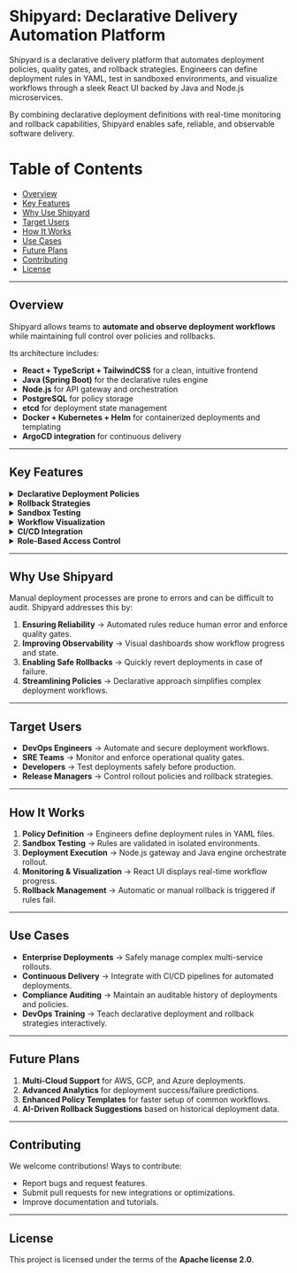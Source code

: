 # Shipyard: Declarative Delivery Automation Platform  
Shipyard is a declarative delivery platform that automates deployment policies, quality gates, and rollback strategies. Engineers can define deployment rules in YAML, test in sandboxed environments, and visualize workflows through a sleek React UI backed by Java and Node.js microservices.  

By combining declarative deployment definitions with real-time monitoring and rollback capabilities, Shipyard enables safe, reliable, and observable software delivery.  

# Table of Contents
- [Overview](#overview)  
- [Key Features](#key-features)  
- [Why Use Shipyard](#why-use-shipyard)  
- [Target Users](#target-users)  
- [How It Works](#how-it-works)  
- [Use Cases](#use-cases)  
- [Future Plans](#future-plans)  
- [Contributing](#contributing)  
- [License](#license)  

---

## Overview  
Shipyard allows teams to **automate and observe deployment workflows** while maintaining full control over policies and rollbacks.  

Its architecture includes:  
- **React + TypeScript + TailwindCSS** for a clean, intuitive frontend  
- **Java (Spring Boot)** for the declarative rules engine  
- **Node.js** for API gateway and orchestration  
- **PostgreSQL** for policy storage  
- **etcd** for deployment state management  
- **Docker + Kubernetes + Helm** for containerized deployments and templating  
- **ArgoCD integration** for continuous delivery  

---

## Key Features  

<details>
  <summary><b>Declarative Deployment Policies</b></summary>
  <ul>Define rules and quality gates in YAML for consistent deployments.</ul>
</details>

<details>
  <summary><b>Rollback Strategies</b></summary>
  <ul>Automatically or manually roll back deployments when issues are detected.</ul>
</details>

<details>
  <summary><b>Sandbox Testing</b></summary>
  <ul>Test deployment rules and workflows in isolated environments before production rollout.</ul>
</details>

<details>
  <summary><b>Workflow Visualization</b></summary>
  <ul>Monitor deployment stages and pipeline status through an interactive React dashboard.</ul>
</details>

<details>
  <summary><b>CI/CD Integration</b></summary>
  <ul>Integrate with existing pipelines and ArgoCD for automated continuous delivery.</ul>
</details>

<details>
  <summary><b>Role-Based Access Control</b></summary>
  <ul>Securely manage who can define, deploy, or rollback policies.</ul>
</details>

---

## Why Use Shipyard  
Manual deployment processes are prone to errors and can be difficult to audit. Shipyard addresses this by:  

1. **Ensuring Reliability** → Automated rules reduce human error and enforce quality gates.  
2. **Improving Observability** → Visual dashboards show workflow progress and state.  
3. **Enabling Safe Rollbacks** → Quickly revert deployments in case of failure.  
4. **Streamlining Policies** → Declarative approach simplifies complex deployment workflows.  

---

## Target Users  
- **DevOps Engineers** → Automate and secure deployment workflows.  
- **SRE Teams** → Monitor and enforce operational quality gates.  
- **Developers** → Test deployments safely before production.  
- **Release Managers** → Control rollout policies and rollback strategies.  

---

## How It Works  
1. **Policy Definition** → Engineers define deployment rules in YAML files.  
2. **Sandbox Testing** → Rules are validated in isolated environments.  
3. **Deployment Execution** → Node.js gateway and Java engine orchestrate rollout.  
4. **Monitoring & Visualization** → React UI displays real-time workflow progress.  
5. **Rollback Management** → Automatic or manual rollback is triggered if rules fail.  

---

## Use Cases  
- **Enterprise Deployments** → Safely manage complex multi-service rollouts.  
- **Continuous Delivery** → Integrate with CI/CD pipelines for automated deployments.  
- **Compliance Auditing** → Maintain an auditable history of deployments and policies.  
- **DevOps Training** → Teach declarative deployment and rollback strategies interactively.  

---

## Future Plans  
1. **Multi-Cloud Support** for AWS, GCP, and Azure deployments.  
2. **Advanced Analytics** for deployment success/failure predictions.  
3. **Enhanced Policy Templates** for faster setup of common workflows.  
4. **AI-Driven Rollback Suggestions** based on historical deployment data.  

---

## Contributing  
We welcome contributions! Ways to contribute:  
- Report bugs and request features.  
- Submit pull requests for new integrations or optimizations.  
- Improve documentation and tutorials.  

---

## License  
This project is licensed under the terms of the **Apache license 2.0**.  
